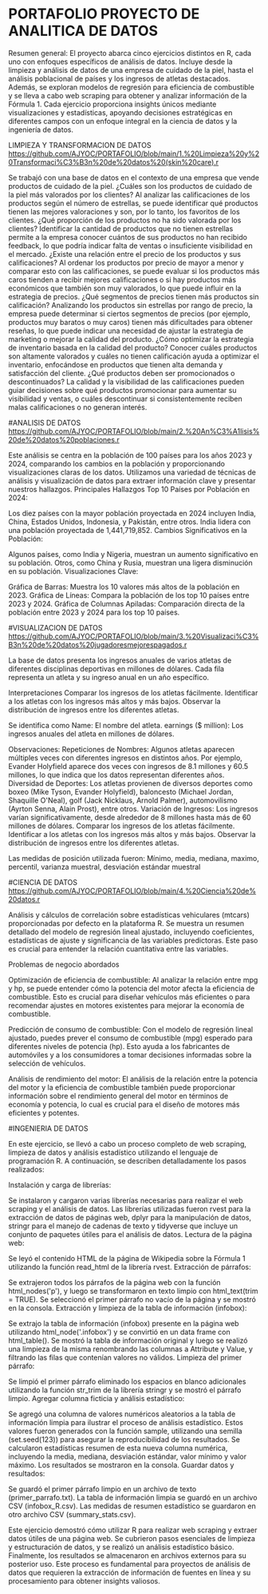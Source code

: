 # PORTAFOLIO PROYECTO DE ANALITICA DE DATOS

Resumen general:
El proyecto abarca cinco ejercicios distintos en R, cada uno con enfoques específicos de análisis de datos. Incluye desde la limpieza y análisis de datos de una empresa de cuidado de la piel, hasta el análisis poblacional de países y los ingresos de atletas destacados. Además, se exploran modelos de regresión para eficiencia de combustible y se lleva a cabo web scraping para obtener y analizar información de la Fórmula 1. Cada ejercicio proporciona insights únicos mediante visualizaciones y estadísticas, apoyando decisiones estratégicas en diferentes campos con un enfoque integral en la ciencia de datos y la ingeniería de datos.

LIMPIEZA Y TRANSFORMACION DE DATOS https://github.com/AJYOC/PORTAFOLIO/blob/main/1.%20Limpieza%20y%20Transformaci%C3%B3n%20de%20datos%20(skin%20care).r

Se trabajó con una base de datos en el contexto de una empresa que vende productos de cuidado de la piel. 
¿Cuáles son los productos de cuidado de la piel más valorados por los clientes?
Al analizar las calificaciones de los productos según el número de estrellas, se puede identificar qué productos tienen las mejores valoraciones y son, por lo tanto, los favoritos de los clientes.
¿Qué proporción de los productos no ha sido valorada por los clientes?
Identificar la cantidad de productos que no tienen estrellas permite a la empresa conocer cuántos de sus productos no han recibido feedback, lo que podría indicar falta de ventas o insuficiente visibilidad en el mercado.
¿Existe una relación entre el precio de los productos y sus calificaciones?
Al ordenar los productos por precio de mayor a menor y comparar esto con las calificaciones, se puede evaluar si los productos más caros tienden a recibir mejores calificaciones o si hay productos más económicos que también son muy valorados, lo que puede influir en la estrategia de precios.
¿Qué segmentos de precios tienen más productos sin calificación?
Analizando los productos sin estrellas por rango de precio, la empresa puede determinar si ciertos segmentos de precios (por ejemplo, productos muy baratos o muy caros) tienen más dificultades para obtener reseñas, lo que puede indicar una necesidad de ajustar la estrategia de marketing o mejorar la calidad del producto.
¿Cómo optimizar la estrategia de inventario basada en la calidad del producto?
Conocer cuáles productos son altamente valorados y cuáles no tienen calificación ayuda a optimizar el inventario, enfocándose en productos que tienen alta demanda y satisfacción del cliente.
¿Qué productos deben ser promocionados o descontinuados?
La calidad y la visibilidad de las calificaciones pueden guiar decisiones sobre qué productos promocionar para aumentar su visibilidad y ventas, o cuáles descontinuar si consistentemente reciben malas calificaciones o no generan interés.

#ANALISIS DE DATOS https://github.com/AJYOC/PORTAFOLIO/blob/main/2.%20An%C3%A1lisis%20de%20datos%20poblaciones.r

Este análisis se centra en la población de 100 países para los años 2023 y 2024, comparando los cambios en la población y proporcionando visualizaciones claras de los datos. Utilizamos una variedad de técnicas de análisis y visualización de datos para extraer información clave y presentar nuestros hallazgos.     Principales Hallazgos
Top 10 Países por Población en 2024:

Los diez países con la mayor población proyectada en 2024 incluyen India, China, Estados Unidos, Indonesia, y Pakistán, entre otros.
India lidera con una población proyectada de 1,441,719,852.
Cambios Significativos en la Población:

Algunos países, como India y Nigeria, muestran un aumento significativo en su población.
Otros, como China y Rusia, muestran una ligera disminución en su población.
Visualizaciones Clave:

Gráfica de Barras: Muestra los 10 valores más altos de la población en 2023.
Gráfica de Líneas: Compara la población de los top 10 países entre 2023 y 2024.
Gráfica de Columnas Apiladas: Comparación directa de la población entre 2023 y 2024 para los top 10 países.

#VISUALIZACION DE DATOS  https://github.com/AJYOC/PORTAFOLIO/blob/main/3.%20Visualizaci%C3%B3n%20de%20datos%20jugadoresmejorespagados.r

La base de datos presenta los ingresos anuales de varios atletas de diferentes disciplinas deportivas en millones de dólares. Cada fila representa un atleta y su ingreso anual en un año específico. 

Interpretaciones
Comparar los ingresos de los atletas fácilmente.
Identificar a los atletas con los ingresos más altos y más bajos.
Observar la distribución de ingresos entre los diferentes atletas.

Se identifica como
Name: El nombre del atleta.
earnings ($ million): Los ingresos anuales del atleta en millones de dólares.

Observaciones:
Repeticiones de Nombres: Algunos atletas aparecen múltiples veces con diferentes ingresos en distintos años. Por ejemplo, Evander Holyfield aparece dos veces con ingresos de 8.1 millones y 60.5 millones, lo que indica que los datos representan diferentes años.
Diversidad de Deportes: Los atletas provienen de diversos deportes como boxeo (Mike Tyson, Evander Holyfield), baloncesto (Michael Jordan, Shaquille O'Neal), golf (Jack Nicklaus, Arnold Palmer), automovilismo (Ayrton Senna, Alain Prost), entre otros.
Variación de Ingresos: Los ingresos varían significativamente, desde alrededor de 8 millones hasta más de 60 millones de dólares.
Comparar los ingresos de los atletas fácilmente.
Identificar a los atletas con los ingresos más altos y más bajos.
Observar la distribución de ingresos entre los diferentes atletas.

Las medidas de posición utilizada fueron:
Mínimo, media, mediana, maximo, percentil, varianza muestral, desviación estándar muestral

#CIENCIA DE DATOS  https://github.com/AJYOC/PORTAFOLIO/blob/main/4.%20Ciencia%20de%20datos.r

Análisis y cálculos de correlación sobre estadísticas vehiculares (mtcars) proporcionadas por defecto en la plataforma R.
Se muestra un resumen detallado del modelo de regresión lineal ajustado, incluyendo coeficientes, estadísticas de ajuste y significancia de las variables predictoras. Este paso es crucial para entender la relación cuantitativa entre las variables.

Problemas de negocio abordados

Optimización de eficiencia de combustible: Al analizar la relación entre mpg y hp, se puede entender cómo la potencia del motor afecta la eficiencia de combustible. Esto es crucial para diseñar vehículos más eficientes o para recomendar ajustes en motores existentes para mejorar la economía de combustible.

Predicción de consumo de combustible: Con el modelo de regresión lineal ajustado, puedes prever el consumo de combustible (mpg) esperado para diferentes niveles de potencia (hp). Esto ayuda a los fabricantes de automóviles y a los consumidores a tomar decisiones informadas sobre la selección de vehículos.

Análisis de rendimiento del motor: El análisis de la relación entre la potencia del motor y la eficiencia de combustible también puede proporcionar información sobre el rendimiento general del motor en términos de economía y potencia, lo cual es crucial para el diseño de motores más eficientes y potentes.

#INGENIERIA DE DATOS

En este ejercicio, se llevó a cabo un proceso completo de web scraping, limpieza de datos y análisis estadístico utilizando el lenguaje de programación R. A continuación, se describen detalladamente los pasos realizados:

Instalación y carga de librerías:

Se instalaron y cargaron varias librerías necesarias para realizar el web scraping y el análisis de datos. Las librerías utilizadas fueron rvest para la extracción de datos de páginas web, dplyr para la manipulación de datos, stringr para el manejo de cadenas de texto y tidyverse que incluye un conjunto de paquetes útiles para el análisis de datos.
Lectura de la página web:

Se leyó el contenido HTML de la página de Wikipedia sobre la Fórmula 1 utilizando la función read_html de la librería rvest.
Extracción de párrafos:

Se extrajeron todos los párrafos de la página web con la función html_nodes('p'), y luego se transformaron en texto limpio con html_text(trim = TRUE).
Se seleccionó el primer párrafo no vacío de la página y se mostró en la consola.
Extracción y limpieza de la tabla de información (infobox):

Se extrajo la tabla de información (infobox) presente en la página web utilizando html_node('.infobox') y se convirtió en un data frame con html_table().
Se mostró la tabla de información original y luego se realizó una limpieza de la misma renombrando las columnas a Attribute y Value, y filtrando las filas que contenían valores no válidos.
Limpieza del primer párrafo:

Se limpió el primer párrafo eliminado los espacios en blanco adicionales utilizando la función str_trim de la librería stringr y se mostró el párrafo limpio.
Agregar columna ficticia y análisis estadístico:

Se agregó una columna de valores numéricos aleatorios a la tabla de información limpia para ilustrar el proceso de análisis estadístico. Estos valores fueron generados con la función sample, utilizando una semilla (set.seed(123)) para asegurar la reproducibilidad de los resultados.
Se calcularon estadísticas resumen de esta nueva columna numérica, incluyendo la media, mediana, desviación estándar, valor mínimo y valor máximo. Los resultados se mostraron en la consola.
Guardar datos y resultados:

Se guardó el primer párrafo limpio en un archivo de texto (primer_parrafo.txt).
La tabla de información limpia se guardó en un archivo CSV (infobox_R.csv).
Las medidas de resumen estadístico se guardaron en otro archivo CSV (summary_stats.csv).

Este ejercicio demostró cómo utilizar R para realizar web scraping y extraer datos útiles de una página web. Se cubrieron pasos esenciales de limpieza y estructuración de datos, y se realizó un análisis estadístico básico. Finalmente, los resultados se almacenaron en archivos externos para su posterior uso. Este proceso es fundamental para proyectos de análisis de datos que requieren la extracción de información de fuentes en línea y su procesamiento para obtener insights valiosos.
